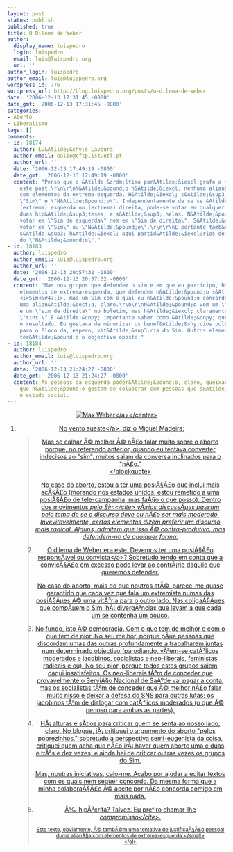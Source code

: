 ```yaml
---
layout: post
status: publish
published: true
title: O Dilema de Weber
author:
  display_name: luispedro
  login: luispedro
  email: luis@luispedro.org
  url: ''
author_login: luispedro
author_email: luis@luispedro.org
wordpress_id: 776
wordpress_url: http://blog.luispedro.org/posts/o-dilema-de-weber
date: '2006-12-13 17:31:45 -0800'
date_gmt: '2006-12-13 17:31:45 -0800'
categories:
- Aborto
- Liberalismo
tags: []
comments:
- id: 18174
  author: Lu&Atilde;&shy;s Lavoura
  author_email: balio@cftp.ist.utl.pt
  author_url: ''
  date: '2006-12-13 17:49:19 -0800'
  date_gmt: '2006-12-13 17:49:19 -0800'
  content: "Penso que o &Atilde;&ordm;ltimo par&Atilde;&iexcl;grafo a modos que estraga
    este post.\r\n\r\nN&Atilde;&pound;o h&Atilde;&iexcl; nenhuma alian&Atilde;&sect;a
    com elementos da extrema-esquerda. H&Atilde;&iexcl; s&Atilde;&sup3; duas posi&Atilde;&sect;&Atilde;&micro;es,
    \"Sim\" e \"N&Atilde;&pound;o\". Independentemente de se se &Atilde;&copy; de
    (extrema) esquerda ou (extrema) direita, pode-se votar em qualquer uma destas
    duas hip&Atilde;&sup3;teses, e s&Atilde;&sup3; nelas. N&Atilde;&pound;o se pode
    votar em \"Sim de esquerda\" nem em \"Sim de direita\". S&Atilde;&sup3; se pode
    votar em \"Sim\" ou \"N&Atilde;&pound;o\".\r\n\r\nE portanto tamb&Atilde;&copy;m
    s&Atilde;&sup3; h&Atilde;&iexcl; aqui partid&Atilde;&iexcl;rios do \"Sim\" e partid&Atilde;&iexcl;rios
    do \"N&Atilde;&pound;o\"."
- id: 18183
  author: luispedro
  author_email: luis@luispedro.org
  author_url: ''
  date: '2006-12-13 20:57:32 -0800'
  date_gmt: '2006-12-13 20:57:32 -0800'
  content: "Mas nos grupos que defendem o sim e em que eu participo, h&Atilde;&iexcl;
    elementos de extrema-esquerda, que defendem n&Atilde;&pound;o s&Atilde;&sup3;
    <i>Sim<&#47;i>, mas um Sim com o qual eu n&Atilde;&pound;o concordo. H&Atilde;&iexcl;
    uma alian&Atilde;&sect;a, claro.\r\n\r\nN&Atilde;&pound;o vem um \"sim de esquerda\"
    e um \"sim de direita\" no boletim, mas h&Atilde;&iexcl; claramente diferentes
    \"sins.\" E &Atilde;&copy; importante saber como &Atilde;&copy; que vai ser interpretado
    o resultado. Eu gostava de minorizar os benef&Atilde;&shy;cios pol&Atilde;&shy;ticos
    para o Bloco da, espero, vit&Atilde;&sup3;ria do Sim. Outros elementos da coliga&Atilde;&sect;&Atilde;&pound;o,
    ter&Atilde;&pound;o o objectivo oposto."
- id: 18184
  author: luispedro
  author_email: luis@luispedro.org
  author_url: ''
  date: '2006-12-13 21:24:27 -0800'
  date_gmt: '2006-12-13 21:24:27 -0800'
  content: As pessoas da esquerda poder&Atilde;&pound;o, claro, queixar-se inversamente
    que n&Atilde;&pound;o gostam de colaborar com pessoas que s&Atilde;&pound;o contra
    o estado social.
---
```

<p><center><a class="imagelink" href="http:&#47;&#47;blog.luispedro.org&#47;wp-content&#47;uploads&#47;2006&#47;12&#47;weber.jpeg" title="Max Weber"><img id="image775" src="http:&#47;&#47;blog.luispedro.org&#47;wp-content&#47;uploads&#47;2006&#47;12&#47;weber.jpeg" alt="Max Weber" &#47;><&#47;a><&#47;center></p>
<ol>
<li>
<p>No <a href="http:&#47;&#47;ventosueste.blogspot.com&#47;2006&#47;12&#47;eu-no-sou-contra-aborto.html">vento sueste<&#47;a>, diz o Miguel Madeira:</p>
<blockquote><p>
Mas se calhar &Atilde;&copy; melhor &Atilde;&copy; n&Atilde;&pound;o falar muito sobre o aborto porque, no referendo anterior, quando eu tentava converter indecisos ao "sim", muitos saiam da conversa inclinados para o "n&Atilde;&pound;o."<br />
<&#47;blockquote></p>
<p>No caso do aborto, estou a ter uma posi&Atilde;&sect;&Atilde;&pound;o que inclui mais ac&Atilde;&sect;&Atilde;&pound;o (morando nos estados unidos, estou remetido a uma posi&Atilde;&sect;&Atilde;&pound;o de tele-campanha, mas fa&Atilde;&sect;o o que posso). Dentro dos movimentos <cite>pelo Sim<&#47;cite> v&Atilde;&iexcl;rias discuss&Atilde;&micro;es passam pelo tema de se o discurso deve ou n&Atilde;&pound;o ser mais moderado. Invevitavelmente, certos elementos dizem preferir um discurso mais radical. Alguns, admitem que isso &Atilde;&copy; contra-produtivo, mas defendem-no de qualquer forma.</p>
<li>
<p>O dilema de Weber era este. Devemos ter uma posi&Atilde;&sect;&Atilde;&pound;o <a href="http:&#47;&#47;blog.luispedro.org&#47;posts&#47;max-webers-politics-as-a-vocation">respons&Atilde;&iexcl;vel ou convicta<&#47;a>? Sobretudo tendo em conta que a convic&Atilde;&sect;&Atilde;&pound;o em excesso pode levar ao contr&Atilde;&iexcl;rio daquilo que queremos defender.</p>
<p>No caso do aborto, mais do que noutros at&Atilde;&copy;, parece-me quase garantido que cada vez que fala um extremista numas das posi&Atilde;&sect;&Atilde;&micro;es &Atilde;&copy; uma vit&Atilde;&sup3;ria para o outro lado. Nas coliga&Atilde;&sect;&Atilde;&micro;es que comp&Atilde;&micro;em o Sim, h&Atilde;&iexcl; diverg&Atilde;&ordf;ncias que levam a que cada um se contenha um pouco.</p>
<li>
<p>No fundo, isto &Atilde;&copy; democracia. Com o que tem de melhor e com o que tem de pior. No seu melhor, porque p&Atilde;&micro;e pessoas que discordam umas das outras profundamente a trabalharem juntas num determinado objectivo (parodiando, v&Atilde;&ordf;em-se cat&Atilde;&sup3;licos moderados e jacobinos, socialistas e neo-liberais, feministas radicais e eu). No seu pior, porque todos estes grupos saiem daqui insatisfeitos. Os neo-liberais t&Atilde;&ordf;m de conceder que provavelmente o Servi&Atilde;&sect;o Nacional de Sa&Atilde;&ordm;de vai pagar a conta, mas os socialistas t&Atilde;&ordf;m de conceder que &Atilde;&copy; melhor n&Atilde;&pound;o falar muito nisso e deixar a defesa do SNS para outras lutas; os jacobinos t&Atilde;&ordf;m de dialogar com cat&Atilde;&sup3;licos moderados (o que &Atilde;&copy; penoso para ambas as partes).</p>
<li>
<p>H&Atilde;&iexcl; alturas e s&Atilde;&shy;tios para criticar quem se senta ao nosso lado, claro. No blogue, j&Atilde;&iexcl; critiquei o argumento do aborto "pelos pobrezinhos," sobretudo a perspectiva semi-eugenista da coisa, critiquei quem acha que n&Atilde;&pound;o ir&Atilde;&iexcl; haver quem aborte uma e duas e tr&Atilde;&ordf;s e dez vezes; e ainda hei de criticar outras vezes os grupos do Sim.
<p>Mas, noutras iniciativas, calo-me. Acabo por ajudar a editar textos com os quais nem sequer concordo. Da mesma forma que a minha colabora&Atilde;&sect;&Atilde;&pound;o &Atilde;&copy; aceite por n&Atilde;&pound;o concorda comigo em mais nada.</p>
<li>
<p>&Atilde;&permil; hip&Atilde;&sup3;crita? Talvez. Eu prefiro chamar-lhe <cite>compromisso<&#47;cite>.</p>
<p><small>Este texto, obviamente, &Atilde;&copy; tamb&Atilde;&copy;m uma  tentativa de justifica&Atilde;&sect;&Atilde;&pound;o pessoal duma alian&Atilde;&sect;a com elementos de extrema-esquerda.<&#47;small><br />
<&#47;ol></p>
